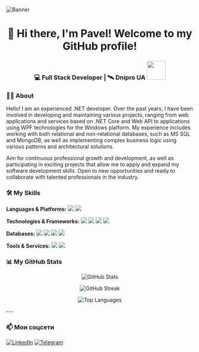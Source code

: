 <br clear="both">

![Banner](https://mir-s3-cdn-cf.behance.net/project_modules/max_1200/81bb4b165684019.640b6038d133e.gif)


###

<h1 align="center">👋 Hi there, I'm Pavel! Welcome to my GitHub profile! </h1>

###

<div align="center">
<h3>💻 Full Stack Developer | 🛰️ Dnipro UA <img src="https://media.giphy.com/media/WUlplcMpOCEmTGBtBW/giphy.gif" width="50"></h3>
</div>

<h3 align="left">👩‍💻  About</h3>

<p align="left">Hello! I am an experienced .NET developer.
Over the past years, I have been involved in developing and maintaining various projects, ranging from web applications and services based on .NET Core and Web API to applications using WPF technologies for the Windows platform. My experience includes working with both relational and non-relational databases, such as MS SQL and MongoDB, as well as implementing complex business logic using various patterns and architectural solutions.

Aim for continuous professional growth and development, as well as participating in exciting projects that allow me to apply and expand my software development skills. Open to new opportunities and ready to collaborate with talented professionals in the industry. </p>

###

<h3 align="left">🛠️ My Skills</h3>

<p align="left">
  <b>Languages & Platforms:</b> <img src="https://img.shields.io/badge/C%23-239120?style=flat-square&logo=c-sharp&logoColor=white"/> <img src="https://img.shields.io/badge/.NET_Core-512BD4?style=flat-square&logo=dotnet&logoColor=white"/><br>
  
  <b>Technologies & Frameworks:</b> <img src="https://img.shields.io/badge/WPF-0C54C6?style=flat-square&logo=windows&logoColor=white"/> <img src="https://img.shields.io/badge/Web_API-512BD4?style=flat-square&logo=dotnet&logoColor=white"/> <img src="https://img.shields.io/badge/gRPC-0E5C9E?style=flat-square&logo=grpc&logoColor=white"/> <img src="https://img.shields.io/badge/DevExpress-FF6D00?style=flat-square"/><br>

  <b>Databases:</b> <img src="https://img.shields.io/badge/PostgreSQL-336791?style=flat-square&logo=postgresql&logoColor=white"/> <img src="https://img.shields.io/badge/MS_SQL-CC2927?style=flat-square&logo=microsoftsqlserver&logoColor=white"/> <img src="https://img.shields.io/badge/MongoDB-47A248?style=flat-square&logo=mongodb&logoColor=white"/> <img src="https://img.shields.io/badge/ElasticSearch-005571?style=flat-square&logo=elasticsearch&logoColor=white"/> <br>

  <b>Tools & Services:</b> <img src="https://img.shields.io/badge/Hangfire-FF0000?style=flat-square"/> <img src="https://img.shields.io/badge/Minio-00ADEF?style=flat-square"/>
</p>

###

<h3 align="left">📊 My GitHub Stats</h3>

<p align="center">
  <img src="https://github-readme-stats.vercel.app/api?username=ТВОЙ_GITHUB_USERNAME&show_icons=true&theme=tokyonight" alt="GitHub Stats" />
</p>

<p align="center">
  <img src="https://github-readme-streak-stats.herokuapp.com/?user=ТВОЙ_GITHUB_USERNAME&theme=tokyonight" alt="GitHub Streak" />
</p>

<p align="center">
  <img src="https://github-readme-stats.vercel.app/api/top-langs/?username=ТВОЙ_GITHUB_USERNAME&layout=compact&theme=tokyonight" alt="Top Languages" />
</p>
---

### 📫 Мои соцсети
[![LinkedIn](https://img.shields.io/badge/LinkedIn-0A66C2?style=flat-square&logo=linkedin&logoColor=white)](https://linkedin.com/in/ТВОЙ_LINKEDIN)
[![Telegram](https://img.shields.io/badge/Telegram-26A5E4?style=flat-square&logo=telegram&logoColor=white)](https://t.me/ТВОЙ_TG)
